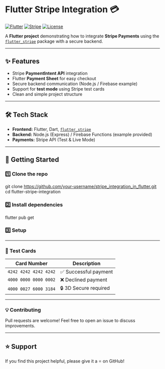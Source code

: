 # Flutter Stripe Integration 💳

[![Flutter](https://img.shields.io/badge/Flutter-3.0+-blue.svg)](https://flutter.dev)
[![Stripe](https://img.shields.io/badge/Stripe-API-blueviolet.svg)](https://stripe.com/docs/api)
[![License](https://img.shields.io/badge/license-MIT-green.svg)](LICENSE)

A **Flutter project** demonstrating how to integrate **Stripe Payments** using the [`flutter_stripe`](https://pub.dev/packages/flutter_stripe) package with a secure backend.  

---

## ✨ Features
- Stripe **PaymentIntent API** integration  
- Flutter **Payment Sheet** for easy checkout  
- Secure backend communication (Node.js / Firebase example)  
- Support for **test mode** using Stripe test cards  
- Clean and simple project structure  

---
<!-- 
## 📸 Screenshots
> *(Add your app screenshots here)*  
<p align="center">
  <img src="screenshots/payment_flow.png" width="250">
  <img src="screenshots/payment_sheet.png" width="250">
</p>

--- -->

## 🛠️ Tech Stack
- **Frontend:** Flutter, Dart, [`flutter_stripe`](https://pub.dev/packages/flutter_stripe)  
- **Backend:** Node.js (Express) / Firebase Functions (example provided)  
- **Payments:** Stripe API (Test & Live Mode)  

---

## 🚀 Getting Started

### 1️⃣ Clone the repo

git clone https://github.com/your-username/stripe_integration_in_flutter.git
cd flutter-stripe-integration

### 2️⃣ Install dependencies
flutter pub get

### 3️⃣ Setup



---
### 🧪 Test Cards
| Card Number           | Description           |
| --------------------- | --------------------- |
| `4242 4242 4242 4242` | ✅ Successful payment  |
| `4000 0000 0000 0002` | ❌ Declined payment    |
| `4000 0027 6000 3184` | 🔒 3D Secure required  |

---

### 💡 Contributing

Pull requests are welcome! Feel free to open an issue to discuss improvements.

---

## ⭐ Support

If you find this project helpful, please give it a ⭐ on GitHub!
